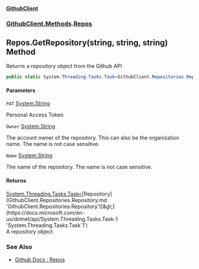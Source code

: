 #### [GithubClient](index.md 'index')
### [GithubClient.Methods](GithubClient.Methods.md 'GithubClient.Methods').[Repos](GithubClient.Methods.Repos.md 'GithubClient.Methods.Repos')

## Repos.GetRepository(string, string, string) Method

Returns a repository object from the Github API

```csharp
public static System.Threading.Tasks.Task<GithubClient.Repositories.Repository> GetRepository(string PAT, string Owner, string Name);
```
#### Parameters

<a name='GithubClient.Methods.Repos.GetRepository(string,string,string).PAT'></a>

`PAT` [System.String](https://docs.microsoft.com/en-us/dotnet/api/System.String 'System.String')

Personal Access Token

<a name='GithubClient.Methods.Repos.GetRepository(string,string,string).Owner'></a>

`Owner` [System.String](https://docs.microsoft.com/en-us/dotnet/api/System.String 'System.String')

The account owner of the repository. This can also be the organization name. The name is not case sensitive.

<a name='GithubClient.Methods.Repos.GetRepository(string,string,string).Name'></a>

`Name` [System.String](https://docs.microsoft.com/en-us/dotnet/api/System.String 'System.String')

The name of the repository. The name is not case sensitive.

#### Returns
[System.Threading.Tasks.Task&lt;](https://docs.microsoft.com/en-us/dotnet/api/System.Threading.Tasks.Task-1 'System.Threading.Tasks.Task`1')[Repository](GithubClient.Repositories.Repository.md 'GithubClient.Repositories.Repository')[&gt;](https://docs.microsoft.com/en-us/dotnet/api/System.Threading.Tasks.Task-1 'System.Threading.Tasks.Task`1')  
A repository object

### See Also
- [Github Docs : Repos](https://docs.github.com/en/rest/repos/repos 'https://docs.github.com/en/rest/repos/repos')